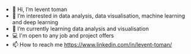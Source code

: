 - 👋 Hi, I’m levent toman
- 👀 I’m interested in data analysis, data visualisation, machine learning and deep learning 
- 🌱 I’m currently learning data analysis and visualisation
- 💻 I'm open to any job and project offers
- 📫 How to reach me https://www.linkedin.com/in/levent-toman/
